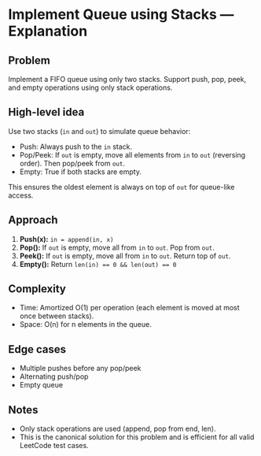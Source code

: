 # Implement Queue using Stacks — Explanation

## Problem
Implement a FIFO queue using only two stacks. Support push, pop, peek, and empty operations using only stack operations.

## High-level idea
Use two stacks (`in` and `out`) to simulate queue behavior:
- Push: Always push to the `in` stack.
- Pop/Peek: If `out` is empty, move all elements from `in` to `out` (reversing order). Then pop/peek from `out`.
- Empty: True if both stacks are empty.

This ensures the oldest element is always on top of `out` for queue-like access.

## Approach
1. **Push(x):** `in = append(in, x)`
2. **Pop():** If `out` is empty, move all from `in` to `out`. Pop from `out`.
3. **Peek():** If `out` is empty, move all from `in` to `out`. Return top of `out`.
4. **Empty():** Return `len(in) == 0 && len(out) == 0`

## Complexity
- Time: Amortized O(1) per operation (each element is moved at most once between stacks).
- Space: O(n) for n elements in the queue.

## Edge cases
- Multiple pushes before any pop/peek
- Alternating push/pop
- Empty queue

## Notes
- Only stack operations are used (append, pop from end, len).
- This is the canonical solution for this problem and is efficient for all valid LeetCode test cases.
